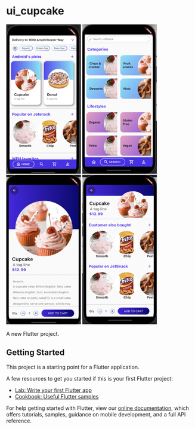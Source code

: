 # ui_cupcake
<img src="./images/main.png" width="200" height="400">
<img src="./images/search.png" width="200" height="400">
<img src="./images/detail1.png" width="200" height="400">
<img src="./images/detail2.png" width="200" height="400">

A new Flutter project.

## Getting Started

This project is a starting point for a Flutter application.

A few resources to get you started if this is your first Flutter project:

- [Lab: Write your first Flutter app](https://flutter.dev/docs/get-started/codelab)
- [Cookbook: Useful Flutter samples](https://flutter.dev/docs/cookbook)

For help getting started with Flutter, view our
[online documentation](https://flutter.dev/docs), which offers tutorials,
samples, guidance on mobile development, and a full API reference.

